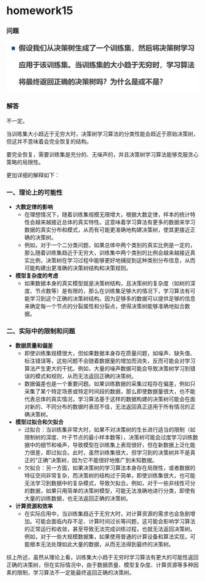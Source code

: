 # homework15

### 问题
![alt text](image.png)

### 解答

不一定。

当训练集大小趋近于无穷大时，决策树学习算法的分类性能会趋近于原始决策树，但这并不意味着会完全恢复的结构。

要完全恢复，需要训练集是充分的、无噪声的，并且决策树学习算法能够克服贪心策略的局限性。

更加详细的解释如下：

### 一、理论上的可能性
- **大数定律的影响**
    - 在理想情况下，随着训练集规模无限增大，根据大数定律，样本的统计特性会越来越接近总体的真实特性。这意味着学习算法有更多的数据来学习数据的真实分布和模式，从而有可能更准确地构建决策树，使其更接近正确的决策树。
    - 例如，对于一个二分类问题，如果总体中两个类别的真实比例是一定的，那么随着训练集趋近于无穷大，训练集中两个类别的比例会越来越接近真实比例，决策树在学习过程中能够更好地捕捉到这种类别分布信息，从而可能构建出更准确的决策树结构和决策规则。
- **模型复杂度的考虑**
    - 如果数据本身的真实模型就是决策树结构，且决策树的复杂度（如树的深度、节点数等）是有限的，那么在训练集足够大的情况下，学习算法有可能学习到这个正确的决策树结构。因为足够多的数据可以提供足够的信息来确定每一个节点的分裂属性和分裂点，使得决策树能够准确地拟合数据。

### 二、实际中的限制和问题
- **数据质量和偏差**
    - 即使训练集规模很大，但如果数据本身存在质量问题，如噪声、缺失值、标注错误等，这些问题不会随着数据量的增加而消失，反而可能会对学习算法产生更大的干扰。例如，大量的噪声数据可能会导致决策树学习到错误的模式和规则，从而无法返回正确的决策树。
    - 数据偏差也是一个重要问题。如果训练数据的采集过程存在偏差，例如只采集了某个特定场景或特定时间段的数据，那么即使数据量很大，也不能代表总体的真实情况，学习算法基于这样的数据构建的决策树可能会在面对新的、不同分布的数据时表现不佳，无法返回真正适用于所有情况的正确决策树。
- **模型过拟合和欠拟合**
    - 过拟合：当训练集非常大时，如果不对决策树的生长进行适当的限制（如限制树的深度、叶子节点的最小样本数等），决策树可能会过度学习训练数据中的细节和噪声，导致模型在训练集上表现很好，但在新数据上泛化能力很差，即过拟合。此时，虽然训练集很大，但学习到的决策树并不是真正的“正确”决策树，因为它不能很好地推广到未知数据。
    - 欠拟合：另一方面，如果决策树的学习算法本身存在局限性，或者数据的特征空间非常复杂，而决策树的结构过于简单，即使训练集很大，也可能无法学习到数据中的复杂模式，导致欠拟合。例如，对于一些非线性可分的数据，如果只用简单的决策树模型，可能无法准确地进行分类，即使有大量的训练数据，也无法返回正确的决策树。
- **计算资源和效率**
    - 在实际应用中，当训练集趋近于无穷大时，对计算资源的需求也会急剧增加。可能会面临内存不足、计算时间过长等问题，这可能会影响学习算法的正常运行和收敛，甚至导致无法完成训练过程，也就无法返回决策树。例如，对于一些大规模数据集，如果使用普通的计算设备和算法实现，可能根本无法处理如此大量的数据，从而无法得到最终的决策树。

综上所述，虽然从理论上看，训练集大小趋于无穷时学习算法有更大的可能性返回正确的决策树，但在实际情况中，由于数据质量、模型复杂度、计算资源等多种因素的限制，学习算法不一定能最终返回正确的决策树。